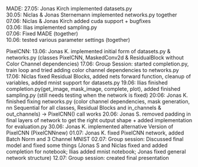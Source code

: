MADE: 
27.05: Jonas Kirch implemented datasets.py  
30.05: Niclas & Jonas Sternemann implemented networks.py together  
07.06: Niclas & Jonas Kirch added cuda support + bugfixes  
03.06: Ilias implemented sampling.py  
07.06: Fixed MADE (together)  
10.06: tested various parameter settings (together) 

PixelCNN: 
13.06: Jonas K. implemented initial form of datasets.py & networks.py (classes PixelCNN, MaskedConv2d & ResidualBlock without Color Channel dependencies) 
17.06: Group Session: started completion.py, train loop and tried adding color channel dependencies to networks.py 
17.06: Niclas fixed Residual Blocks, added nets forward function, cleanup of variables, added mnist support for datasets.py 
19.06: Ilias finished completion.py(get_image, mask_image, complete, plot), added finished sampling.py (still needs testing when the network is fixed) 
20:06: Jonas K. finished fixing networks.py (color channel dependencies, mask generation, nn Sequential for all classes, Residual Blocks and in_channels & out_channels) -> PixelCNN() call works 
20.06: Jonas S. removed padding in final layers of network to get the right output shape + added implementation for evaluation.py 
30.06: Jonas K. implemented alternative Version of PixelCNN (PixelCNNnew) 
01.07: Jonas K. fixed PixelCNN network, added Batch Norm and 3 Channel MNIST
02.07: Group session: Discussed final model and fixed some things (Jonas S and Niclas fixed and added completion for notebook; Ilias added mnist notebook; Jonas fixed general network structure) 
12.07: Group session: created final presentation
